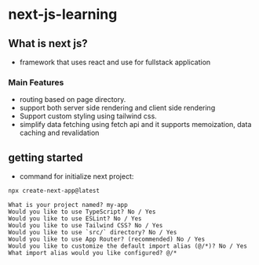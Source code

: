 # next-js-learning

## What is next js?

- framework that uses react and use for fullstack application

### Main Features

- routing based on page directory.
- support both server side rendering and client side rendering
- Support custom styling using tailwind css.
- simplify data fetching using fetch api and it supports memoization, data caching and revalidation

## getting started

- command for initialize next project:

```bash
npx create-next-app@latest
```

```after running command
What is your project named? my-app
Would you like to use TypeScript? No / Yes
Would you like to use ESLint? No / Yes
Would you like to use Tailwind CSS? No / Yes
Would you like to use `src/` directory? No / Yes
Would you like to use App Router? (recommended) No / Yes
Would you like to customize the default import alias (@/*)? No / Yes
What import alias would you like configured? @/*
```
